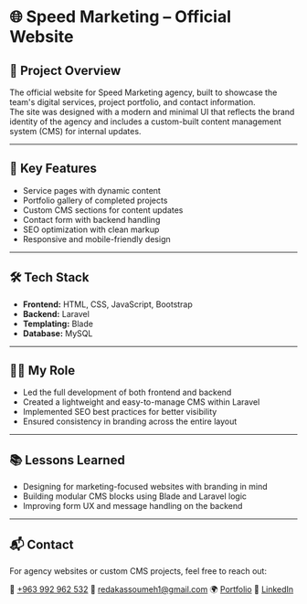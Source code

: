# 🌐 Speed Marketing – Official Website

## 📌 Project Overview

The official website for Speed Marketing agency, built to showcase the team's digital services, project portfolio, and contact information.  
The site was designed with a modern and minimal UI that reflects the brand identity of the agency and includes a custom-built content management system (CMS) for internal updates.

---

## 🎯 Key Features

- Service pages with dynamic content
- Portfolio gallery of completed projects
- Custom CMS sections for content updates
- Contact form with backend handling
- SEO optimization with clean markup
- Responsive and mobile-friendly design

---

## 🛠️ Tech Stack

- **Frontend:** HTML, CSS, JavaScript, Bootstrap
- **Backend:** Laravel
- **Templating:** Blade
- **Database:** MySQL

---

## 👨‍💻 My Role

- Led the full development of both frontend and backend
- Created a lightweight and easy-to-manage CMS within Laravel
- Implemented SEO best practices for better visibility
- Ensured consistency in branding across the entire layout

---

## 📚 Lessons Learned

- Designing for marketing-focused websites with branding in mind
- Building modular CMS blocks using Blade and Laravel logic
- Improving form UX and message handling on the backend

---

## 📬 Contact

For agency websites or custom CMS projects, feel free to reach out:

📱 [+963 992 962 532](https://wa.me/963992962532)
📧 [redakassoumeh1@gmail.com](mailto:redakassoumeh1@gmail.com)
🌍 [Portfolio](https://redakassoumeh.vercel.app)
💼 [LinkedIn](https://www.linkedin.com/in/redakassoumeh/)

